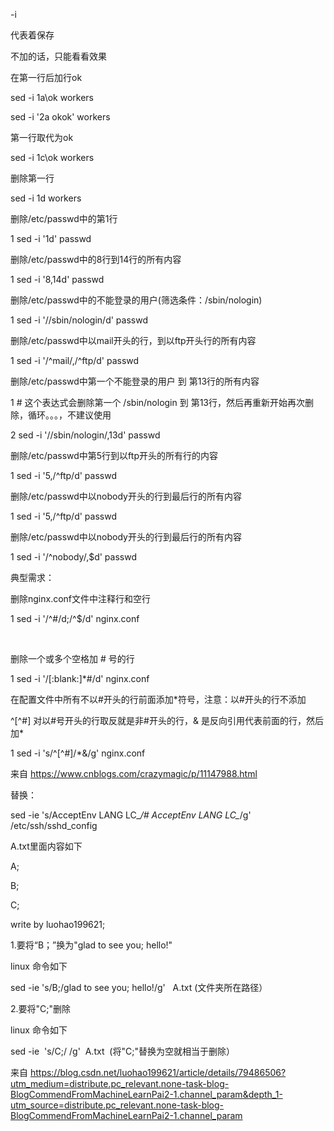 -i

代表着保存

不加的话，只能看看效果

在第一行后加行ok

sed -i 1a\ok workers

sed -i '2a okok' workers

第一行取代为ok

sed -i 1c\ok workers

删除第一行

sed -i 1d workers

删除/etc/passwd中的第1行

1	sed -i '1d' passwd

删除/etc/passwd中的8行到14行的所有内容

1	sed -i '8,14d' passwd

删除/etc/passwd中的不能登录的用户(筛选条件：/sbin/nologin)

1	sed -i '/\/sbin\/nologin/d' passwd

删除/etc/passwd中以mail开头的行，到以ftp开头行的所有内容

1	sed -i '/^mail/,/^ftp/d' passwd

删除/etc/passwd中第一个不能登录的用户 到 第13行的所有内容

1	# 这个表达式会删除第一个 /sbin/nologin 到 第13行，然后再重新开始再次删除，循环。。。，不建议使用

2	sed -i '/\/sbin\/nologin/,13d' passwd

删除/etc/passwd中第5行到以ftp开头的所有行的内容

1	sed -i '5,/^ftp/d' passwd

删除/etc/passwd中以nobody开头的行到最后行的所有内容

1	sed -i '5,/^ftp/d' passwd

删除/etc/passwd中以nobody开头的行到最后行的所有内容

1	sed -i '/^nobody/,$d' passwd

典型需求：

删除nginx.conf文件中注释行和空行

1	sed -i '/^#/d;/^$/d' nginx.conf

 

删除一个或多个空格加 # 号的行

1	sed -i '/[:blank:]*#/d' nginx.conf

在配置文件中所有不以#开头的行前面添加*符号，注意：以#开头的行不添加

^[^#] 对以#号开头的行取反就是非#开头的行，& 是反向引用代表前面的行，然后加*

1	sed -i 's/^[^#]/*&/g' nginx.conf

来自 <https://www.cnblogs.com/crazymagic/p/11147988.html> 

替换：

sed -ie 's/AcceptEnv LANG LC_*/# AcceptEnv LANG LC_*/g' /etc/ssh/sshd_config

A.txt里面内容如下

A;

B;

C;

write by luohao199621;

1.要将“B；”换为"glad to see you; hello!"

linux 命令如下

sed -ie 's/B;/glad to see you; hello!/g'   A.txt (文件夹所在路径）

2.要将"C;"删除

linux 命令如下

sed -ie  's/C;/ /g'  A.txt  (将"C;"替换为空就相当于删除）

来自 <https://blog.csdn.net/luohao199621/article/details/79486506?utm_medium=distribute.pc_relevant.none-task-blog-BlogCommendFromMachineLearnPai2-1.channel_param&depth_1-utm_source=distribute.pc_relevant.none-task-blog-BlogCommendFromMachineLearnPai2-1.channel_param> 


